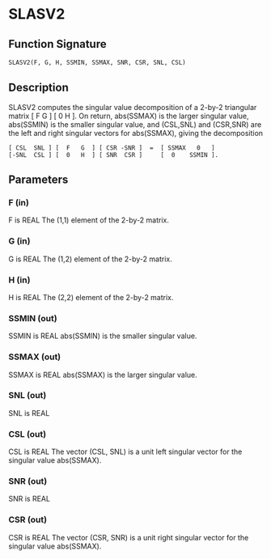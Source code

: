 # SLASV2

## Function Signature

```fortran
SLASV2(F, G, H, SSMIN, SSMAX, SNR, CSR, SNL, CSL)
```

## Description


 SLASV2 computes the singular value decomposition of a 2-by-2
 triangular matrix
    [  F   G  ]
    [  0   H  ].
 On return, abs(SSMAX) is the larger singular value, abs(SSMIN) is the
 smaller singular value, and (CSL,SNL) and (CSR,SNR) are the left and
 right singular vectors for abs(SSMAX), giving the decomposition

    [ CSL  SNL ] [  F   G  ] [ CSR -SNR ]  =  [ SSMAX   0   ]
    [-SNL  CSL ] [  0   H  ] [ SNR  CSR ]     [  0    SSMIN ].

## Parameters

### F (in)

F is REAL The (1,1) element of the 2-by-2 matrix.

### G (in)

G is REAL The (1,2) element of the 2-by-2 matrix.

### H (in)

H is REAL The (2,2) element of the 2-by-2 matrix.

### SSMIN (out)

SSMIN is REAL abs(SSMIN) is the smaller singular value.

### SSMAX (out)

SSMAX is REAL abs(SSMAX) is the larger singular value.

### SNL (out)

SNL is REAL

### CSL (out)

CSL is REAL The vector (CSL, SNL) is a unit left singular vector for the singular value abs(SSMAX).

### SNR (out)

SNR is REAL

### CSR (out)

CSR is REAL The vector (CSR, SNR) is a unit right singular vector for the singular value abs(SSMAX).

